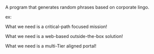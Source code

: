A program that generates random phrases based on corporate lingo.

ex:

What we need is a critical-path focused mission!

What we need is a web-based outside-the-box solution!

What we need is a multi-Tier aligned portal!

